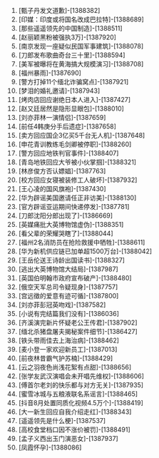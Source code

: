 
1. [甄子丹发文道歉]-[1388382]
1. [印媒：印度或将国名改成巴拉特]-[1388689]
1. [那些遥遥领先的中国制造]-[1388511]
1. [赵丽颖黑粉被强执3万]-[1387920]
1. [南京发现一座疑似民国军事建筑]-[1388078]
1. [刀郎发布歌曲奇台三十里]-[1388594]
1. [美军被曝将在黄海搞大规模演习]-[1388708]
1. [福州暴雨]-[1387690]
1. [警方打掉11个缅北诈骗窝点]-[1387921]
1. [梦泪的婚礼邀请]-[1387943]
1. [烤肉店回应谢绝日本人进入]-[1387427]
1. [赵又廷居然是隐形显眼包]-[1388010]
1. [刘亦菲林一演情侣]-[1387659]
1. [前任4韩庚分手后遗症]-[1387658]
1. [卖方回应国企3亿买5千台无人机]-[1387648]
1. [申花青训教练毛剑卿被停职]-[1388260]
1. [警方回应地铁判官事件]-[1388407]
1. [青岛地铁回应大爷被小伙掌掴]-[1388321]
1. [林彦俊方否认嫖娼]-[1387763]
1. [校方回应女寝被装修工人破坏]-[1387932]
1. [王心凌的国风旗袍]-[1387430]
1. [华为辟谣美国邀请任正非访美]-[1388130]
1. [官方辟谣亚运期间快递停发]-[1387781]
1. [刀郎沈阳分郎出现了]-[1386669]
1. [英媒痛批大英博物馆虚伪]-[1388351]
1. [看父辈的荣耀哭瞎了]-[1388044]
1. [福州2名消防员在抢险救援中牺牲]-[1388611]
1. [华为新机供应链已加单超1500万台]-[1388042]
1. [王岳伦送王诗龄出国读书]-[1388327]
1. [逃出大英博物馆大结局]-[1387987]
1. [英国伯明翰市政府宣布破产]-[1388480]
1. [俄空天军总司令疑现身]-[1387757]
1. [宫远徵的爱意有迹可循]-[1387800]
1. [刘亦菲彭冠英吻戏]-[1387582]
1. [小说有完结篇我们没有]-[1386036]
1. [齐溪演完新片怀疑老公王传君]-[1387902]
1. [缅北杀猪盘屠夫揭秘案件细节]-[1386427]
1. [铁头带雨佳去上海治病]-[1388462]
1. [麦小登一家欢迎新员工]-[1387013]
1. [前夜林昔霸气护苏楠]-[1388429]
1. [云之羽夜色尚浅花絮有点甜]-[1388656]
1. [张学友武汉演唱会未开唱先维权]-[1388606]
1. [傅首尔老刘的快乐都与对方无关]-[1387935]
1. [蜜雪冰城与五粮液联名系谣言]-[1388465]
1. [抖音8月处置同质化视频4.5万个]-[1388419]
1. [大一新生回应自我介绍走红]-[1388343]
1. [遥遥领先是什么梗]-[1387537]
1. [高校食堂档口因不涨价被罚]-[1388491]
1. [孟子义西出玉门演恶女]-[1387937]
1. [凤霞怀孕]-[1388086]